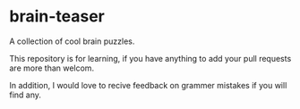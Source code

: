 # brain-teaser



A collection of cool brain puzzles.

This repository is for learning, if you have anything to add your pull requests are more than welcom.

In addition, I would love to recive feedback on grammer mistakes if you will find any.
